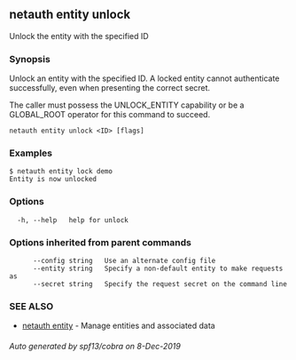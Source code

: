 ## netauth entity unlock

Unlock the entity with the specified ID

### Synopsis


Unlock an entity with the specified ID.  A locked entity cannot
authenticate successfully, even when presenting the correct secret.

The caller must possess the UNLOCK_ENTITY capability or be a
GLOBAL_ROOT operator for this command to succeed.

```
netauth entity unlock <ID> [flags]
```

### Examples

```
$ netauth entity lock demo
Entity is now unlocked

```

### Options

```
  -h, --help   help for unlock
```

### Options inherited from parent commands

```
      --config string   Use an alternate config file
      --entity string   Specify a non-default entity to make requests as
      --secret string   Specify the request secret on the command line
```

### SEE ALSO

* [netauth entity](netauth_entity.md)	 - Manage entities and associated data

###### Auto generated by spf13/cobra on 8-Dec-2019
